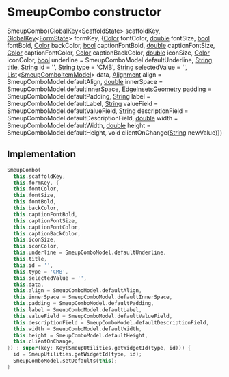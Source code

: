


# SmeupCombo constructor







SmeupCombo([GlobalKey](https://api.flutter.dev/flutter/widgets/GlobalKey-class.html)&lt;[ScaffoldState](https://api.flutter.dev/flutter/material/ScaffoldState-class.html)> scaffoldKey, [GlobalKey](https://api.flutter.dev/flutter/widgets/GlobalKey-class.html)&lt;[FormState](https://api.flutter.dev/flutter/widgets/FormState-class.html)> formKey, {[Color](https://api.flutter.dev/flutter/dart-ui/Color-class.html) fontColor, [double](https://api.flutter.dev/flutter/dart-core/double-class.html) fontSize, [bool](https://api.flutter.dev/flutter/dart-core/bool-class.html) fontBold, [Color](https://api.flutter.dev/flutter/dart-ui/Color-class.html) backColor, [bool](https://api.flutter.dev/flutter/dart-core/bool-class.html) captionFontBold, [double](https://api.flutter.dev/flutter/dart-core/double-class.html) captionFontSize, [Color](https://api.flutter.dev/flutter/dart-ui/Color-class.html) captionFontColor, [Color](https://api.flutter.dev/flutter/dart-ui/Color-class.html) captionBackColor, [double](https://api.flutter.dev/flutter/dart-core/double-class.html) iconSize, [Color](https://api.flutter.dev/flutter/dart-ui/Color-class.html) iconColor, [bool](https://api.flutter.dev/flutter/dart-core/bool-class.html) underline = SmeupComboModel.defaultUnderline, [String](https://api.flutter.dev/flutter/dart-core/String-class.html) title, [String](https://api.flutter.dev/flutter/dart-core/String-class.html) id = '', [String](https://api.flutter.dev/flutter/dart-core/String-class.html) type = 'CMB', [String](https://api.flutter.dev/flutter/dart-core/String-class.html) selectedValue = '', [List](https://api.flutter.dev/flutter/dart-core/List-class.html)&lt;[SmeupComboItemModel](../../smeup_models_widgets_smeup_combo_item_model/SmeupComboItemModel-class.md)> data, [Alignment](https://api.flutter.dev/flutter/painting/Alignment-class.html) align = SmeupComboModel.defaultAlign, [double](https://api.flutter.dev/flutter/dart-core/double-class.html) innerSpace = SmeupComboModel.defaultInnerSpace, [EdgeInsetsGeometry](https://api.flutter.dev/flutter/painting/EdgeInsetsGeometry-class.html) padding = SmeupComboModel.defaultPadding, [String](https://api.flutter.dev/flutter/dart-core/String-class.html) label = SmeupComboModel.defaultLabel, [String](https://api.flutter.dev/flutter/dart-core/String-class.html) valueField = SmeupComboModel.defaultValueField, [String](https://api.flutter.dev/flutter/dart-core/String-class.html) descriptionField = SmeupComboModel.defaultDescriptionField, [double](https://api.flutter.dev/flutter/dart-core/double-class.html) width = SmeupComboModel.defaultWidth, [double](https://api.flutter.dev/flutter/dart-core/double-class.html) height = SmeupComboModel.defaultHeight, void clientOnChange([String](https://api.flutter.dev/flutter/dart-core/String-class.html) newValue)})





## Implementation

```dart
SmeupCombo(
  this.scaffoldKey,
  this.formKey, {
  this.fontColor,
  this.fontSize,
  this.fontBold,
  this.backColor,
  this.captionFontBold,
  this.captionFontSize,
  this.captionFontColor,
  this.captionBackColor,
  this.iconSize,
  this.iconColor,
  this.underline = SmeupComboModel.defaultUnderline,
  this.title,
  this.id = '',
  this.type = 'CMB',
  this.selectedValue = '',
  this.data,
  this.align = SmeupComboModel.defaultAlign,
  this.innerSpace = SmeupComboModel.defaultInnerSpace,
  this.padding = SmeupComboModel.defaultPadding,
  this.label = SmeupComboModel.defaultLabel,
  this.valueField = SmeupComboModel.defaultValueField,
  this.descriptionField = SmeupComboModel.defaultDescriptionField,
  this.width = SmeupComboModel.defaultWidth,
  this.height = SmeupComboModel.defaultHeight,
  this.clientOnChange,
}) : super(key: Key(SmeupUtilities.getWidgetId(type, id))) {
  id = SmeupUtilities.getWidgetId(type, id);
  SmeupComboModel.setDefaults(this);
}
```







